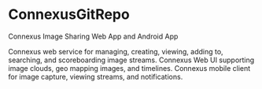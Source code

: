 ConnexusGitRepo
===============

Connexus Image Sharing Web App and Android App

Connexus web service for managing, creating, viewing, adding to, searching, and scoreboarding image streams. 
Connexus Web UI supporting image clouds, geo mapping images, and timelines. 
Connexus mobile client for image capture, viewing streams, and notifications. 
